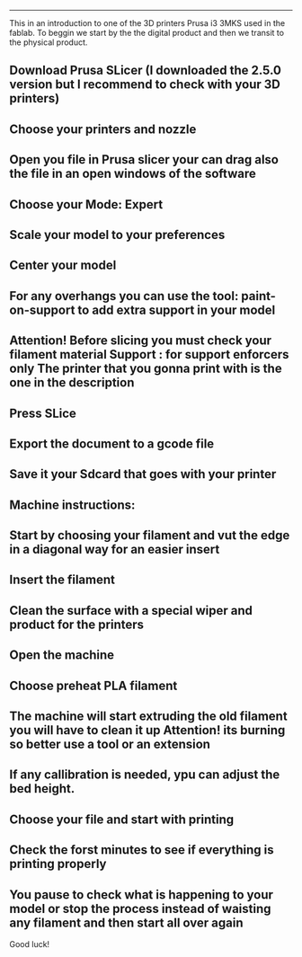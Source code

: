 
---
This in an introduction to one of the 3D printers Prusa i3 3MKS used in the fablab.
To beggin we start by the the digital product and then we transit to the physical product.


Download Prusa SLicer (I downloaded the 2.5.0 version but I recommend to check with your 3D printers)
---

Choose your printers and nozzle 
---

Open you file in Prusa slicer your can drag also the file in an open windows of the software
---

Choose your Mode: Expert
---

Scale your model to your preferences
---

Center your model
---

For any overhangs you can use the tool: paint-on-support to add extra support in your model
---

Attention! 
Before slicing you must check your filament material
Support : for support enforcers only
The printer that you gonna print with is the one in the description
---

Press SLice
---

Export the document to a gcode file
---

Save it your Sdcard that goes with your printer
---

Machine instructions:
----

Start by choosing your filament and vut the edge in a diagonal way for an easier insert
---

Insert the filament
---

Clean the surface with a special wiper and product for the printers
---

Open the machine
---

Choose preheat PLA filament
---

The machine will start extruding the old filament you will have to clean it up Attention! its burning so better use a tool or an extension
---

If any callibration is needed, ypu can adjust the bed height.
--- 

Choose your file and start with printing
---

Check the forst minutes to see if everything is printing properly
---

You pause to check what is happening to your model or stop the process instead of waisting any filament and then start all over again
---

Good luck!